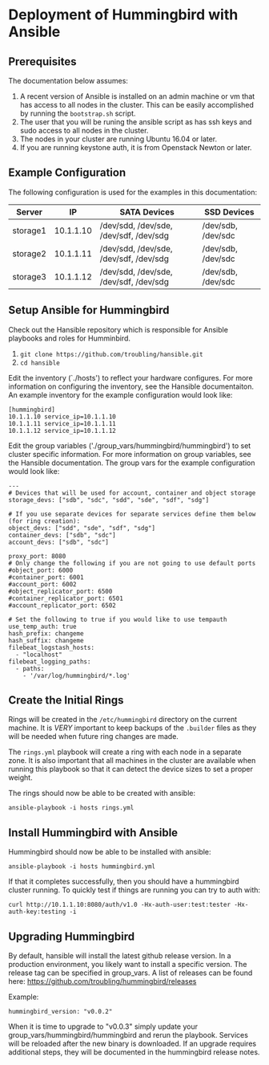Deployment of Hummingbird with Ansible
======================================

Prerequisites
-------------

The documentation below assumes:

  1.  A recent version of Ansible is installed on an admin machine or vm that has access to all nodes in the cluster.  This can be easily accomplished by running the `bootstrap.sh` script.
  2.  The user that you will be runing the ansible script as has ssh keys and sudo access to all nodes in the cluster.
  3.  The nodes in your cluster are running Ubuntu 16.04 or later.
  4.  If you are running keystone auth, it is from Openstack Newton or later.

Example Configuration
---------------------

The following configuration is used for the examples in this documentation:

| Server | IP | SATA Devices | SSD Devices |
| ------ | -- | ------------ | ----------- |
| storage1 | 10.1.1.10 | /dev/sdd, /dev/sde, /dev/sdf, /dev/sdg | /dev/sdb, /dev/sdc |
| storage2 | 10.1.1.11 | /dev/sdd, /dev/sde, /dev/sdf, /dev/sdg | /dev/sdb, /dev/sdc |
| storage3 | 10.1.1.12 | /dev/sdd, /dev/sde, /dev/sdf, /dev/sdg | /dev/sdb, /dev/sdc |

Setup Ansible for Hummingbird
-----------------------------

Check out the Hansible repository which is responsible for Ansible playbooks and roles for Humminbird.

  1.  `git clone https://github.com/troubling/hansible.git`
  2.  `cd hansible`

Edit the inventory (`./hosts') to reflect your hardware configures.  For more information on configuring the inventory, see the Hansible documentaiton.  An example inventory for the example configuration would look like:

```
[hummingbird]
10.1.1.10 service_ip=10.1.1.10
10.1.1.11 service_ip=10.1.1.11
10.1.1.12 service_ip=10.1.1.12
```

Edit the group variables ('./group_vars/hummingbird/hummingbird') to set cluster specific information.  For more information on group variables, see the Hansible documentation.  The group vars for the example configuration would look like:

```
---
# Devices that will be used for account, container and object storage
storage_devs: ["sdb", "sdc", "sdd", "sde", "sdf", "sdg"]

# If you use separate devices for separate services define them below (for ring creation):
object_devs: ["sdd", "sde", "sdf", "sdg"]
container_devs: ["sdb", "sdc"]
account_devs: ["sdb", "sdc"]

proxy_port: 8080
# Only change the following if you are not going to use default ports
#object_port: 6000
#container_port: 6001
#account_port: 6002
#object_replicator_port: 6500
#container_replicator_port: 6501
#account_replicator_port: 6502

# Set the following to true if you would like to use tempauth
use_temp_auth: true
hash_prefix: changeme
hash_suffix: changeme
filebeat_logstash_hosts:
  - "localhost"
filebeat_logging_paths:
  - paths:
    - '/var/log/hummingbird/*.log'
```

Create the Initial Rings
------------------------

Rings will be created in the `/etc/hummingbird` directory on the current machine.  It is *VERY* important to keep backups of the `.builder` files as they will be needed when future ring changes are made.

The `rings.yml` playbook will create a ring with each node in a separate zone.  It is also important that all machines in the cluster are available when running this playbook so that it can detect the device sizes to set a proper weight.

The rings should now be able to be created with ansible:

`ansible-playbook -i hosts rings.yml`

Install Hummingbird with Ansible
--------------------------------

Hummingbird should now be able to be installed with ansible:

`ansible-playbook -i hosts hummingbird.yml`

If that it completes successfully, then you should have a hummingbird cluster running.  To quickly test if things are running you can try to auth with:

`curl http://10.1.1.10:8080/auth/v1.0 -Hx-auth-user:test:tester -Hx-auth-key:testing -i`

Upgrading Hummingbird
---------------------

By default, hansible will install the latest github release version. In a production environment, you likely want to install a specific version. The release tag can be specified in group_vars. A list of releases can be found here: https://github.com/troubling/hummingbird/releases

Example:

`hummingbird_version: "v0.0.2"`

When it is time to upgrade to "v0.0.3" simply update your group_vars/hummingbird/hummingbird and rerun the playbook. Services will be reloaded after the new binary is downloaded. If an upgrade requires additional steps, they will be documented in the hummingbird release notes.
